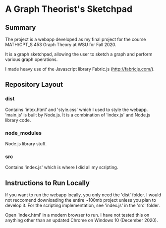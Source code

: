 # A Graph Theorist's Sketchpad

## Summary

The project is a webapp developed as my final project for the course MATH/CPT_S 453 Graph Theory at WSU for Fall 2020.

It is a graph sketchpad, allowing the user to sketch a graph and perform various graph operations.

I made heavy use of the Javascript library Fabric.js (http://fabricjs.com/).

## Repository Layout
### dist
Contains 'intex.html' and 'style.css' which I used to style the webapp.\
'main.js' is built by Node.js. It is a combination of 'index.js' and Node.js library code.

### node_modules
Node.js library stuff.

### src
Contains 'index.js' which is where I did all my scripting.

## Instructions to Run Locally
If you want to run the webapp locally, you only need the 'dist' folder. I would not reccomend downloading the entire ~100mb project unless you plan to develop it. For the scripting implementation, see 'index.js' in the 'src' folder.

Open 'index.html' in a modern browser to run. I have not tested this on anything other than an updated Chrome on Windows 10 (December 2020).

